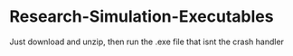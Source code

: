 # Research-Simulation-Executables

Just download and unzip, then run the .exe file that isnt the crash handler
